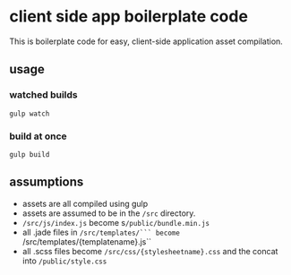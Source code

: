 # client side app boilerplate code

This is boilerplate code for easy, client-side application asset compilation.

## usage

### watched builds

```
gulp watch
```

### build at once

```
gulp build
```

## assumptions

- assets are all compiled using gulp
- assets are assumed to be in the ``/src`` directory.
- ``/src/js/index.js`` become s``/public/bundle.min.js``
- all .jade files in ``/src/templates/``` become ``/src/templates/{templatename}.js``
- all .scss files become ``/src/css/{stylesheetname}.css`` and the concat into ``/public/style.css``

